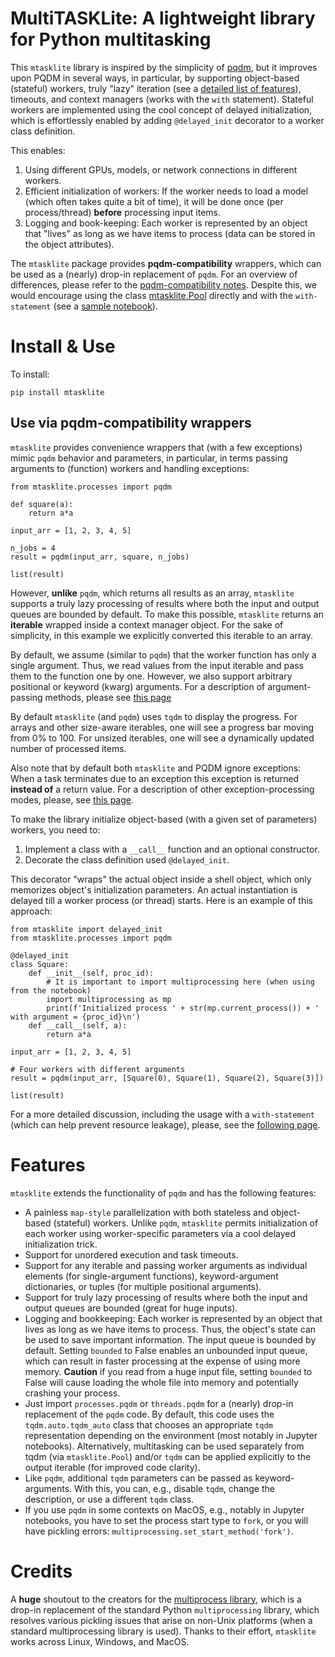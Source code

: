 # MultiTASKLite: A lightweight library for Python multitasking

This `mtasklite` library is inspired by the simplicity of [pqdm](https://github.com/niedakh/pqdm), but it improves upon PQDM in several ways, in particular, by supporting object-based (stateful) workers, truly "lazy" iteration (see a [detailed list of features](#features)), timeouts, and context managers (works with the `with` statement). Stateful workers are implemented using the cool concept of delayed initialization, which is effortlessly enabled by adding `@delayed_init` decorator to a worker class definition.

This enables:
  1. Using different GPUs, models, or network connections in different workers.
  2. Efficient initialization of workers: If the worker needs to load a model (which often takes quite a bit of time), it will be done once (per process/thread)  **before** processing input items.
  3. Logging and book-keeping: Each worker is represented by an object that "lives" as long as we have items to process (data can be stored in the object attributes). 
  
The `mtasklite` package provides **pqdm-compatibility** wrappers, which can be used as a (nearly) drop-in replacement of `pqdm`. For an overview of differences, please refer to the [pqdm-compatibility notes](docs/pqdm_compatibility.md). Despite this, we would encourage using the class [mtasklite.Pool](mtasklite/pool.py) directly and with the `with-statement` (see a [sample notebook](examples/mtasklite_pool_square_demo.ipynb)).

# Install & Use

To install:

```pip install mtasklite```

## Use via pqdm-compatibility wrappers
  
`mtasklite` provides convenience wrappers that (with a few exceptions) mimic `pqdm` behavior and parameters, in particular, in terms passing arguments to (function) workers and handling exceptions:

```
from mtasklite.processes import pqdm

def square(a):
    return a*a

input_arr = [1, 2, 3, 4, 5]

n_jobs = 4 
result = pqdm(input_arr, square, n_jobs)

list(result)
```

However, **unlike** `pqdm`, which returns all results as an array, `mtasklite` supports a truly lazy processing of results where both the input and output queues are bounded by default. To make this possible, `mtasklite` returns an **iterable** wrapped inside a context manager object. For the sake of simplicity, in this example we explicitly converted this iterable to an array.

By default, we assume (similar to `pqdm`) that the worker function has only a single argument. Thus, we read values from the input iterable and pass them to the function one by one. However, we also support arbitrary positional or keyword (kwarg) arguments. For a description of argument-passing methods, please see [this page](docs/argument_passing.md)
      
By default `mtasklite` (and `pqdm`) uses `tqdm` to display the progress. For arrays and other size-aware iterables, one will see a progress bar moving from 0% to 100. For unsized iterables, one will see a dynamically updated number of processed items. 

Also note that by default both `mtasklite` and PQDM ignore exceptions: When a task terminates due to an exception this exception is returned **instead of** a return value. For a description of other exception-processing modes, please, see [this page](docs/exception_processing.md).


To make the library initialize object-based (with a given set of parameters) workers, you need to:

1. Implement a class with a ``__call__`` function and an optional constructor.
2. Decorate the class definition used `@delayed_init`. 

This decorator "wraps" the actual object inside a shell object, which only memorizes object's initialization parameters. An actual instantiation is delayed till a worker process (or thread) starts. Here is an example of this approach:

```
from mtasklite import delayed_init
from mtasklite.processes import pqdm

@delayed_init
class Square:
    def __init__(self, proc_id):
        # It is important to import multiprocessing here (when using from the notebook)
        import multiprocessing as mp
        print(f'Initialized process ' + str(mp.current_process()) + ' with argument = {proc_id}\n')
    def __call__(self, a):
        return a*a

input_arr = [1, 2, 3, 4, 5]

# Four workers with different arguments
result = pqdm(input_arr, [Square(0), Square(1), Square(2), Square(3)])

list(result)
```

For a more detailed discussion, including the usage with a `with-statement` (which can help prevent resource leakage), please, see the [following page](docs/usage.md).

# Features

`mtasklite` extends the functionality of `pqdm` and has the following features:

* A painless `map-style` parallelization with both stateless and object-based (stateful) workers. Unlike `pqdm`, `mtasklite` permits initialization of each worker using worker-specific parameters via a cool delayed initialization trick. 
* Support for unordered execution and task timeouts.
* Support for any iterable and passing worker arguments as individual elements (for single-argument functions), keyword-argument dictionaries, or tuples (for multiple positional arguments).
* Support for truly lazy processing of results where both the input and output queues are bounded (great for huge inputs).
* Logging and bookkeeping: Each worker is represented by an object that lives as long as we have items to process. Thus, the object's state can be used to save important information. The input queue is bounded by default. Setting `bounded` to False enables an unbounded input queue, which can result in faster processing at the expense of using more memory. **Caution** if you read from a huge input file, setting `bounded` to False will cause loading the whole file into memory and potentially crashing your process.
* Just import `processes.pqdm` or `threads.pqdm` for a (nearly) drop-in replacement of the `pqdm` code. By default, this code uses the `tqdm.auto.tqdm_auto` class that chooses an appropriate `tqdm` representation depending on the environment (most notably in Jupyter notebooks). Alternatively, multitasking can be used separately from tqdm (via `mtasklite.Pool`) and/or `tqdm` can be applied explicitly to the output iterable (for improved code clarity).
* Like `pqdm`, additional `tqdm` parameters can be passed as keyword-arguments. With this, you can, e.g., disable `tqdm`, change the description, or use a different `tqdm` class. 
* If you use `pqdm` in some contexts on MacOS, e.g., notably in Jupyter notebooks, you have to set the process start type to `fork`, or you will have pickling errors:
`multiprocessing.set_start_method('fork')`.

# Credits

A **huge** shoutout to the creators for the [multiprocess library](https://github.com/uqfoundation/multiprocess), which is a drop-in replacement of the standard Python `multiprocessing` library, which resolves various pickling issues that arise on non-Unix platforms (when a standard multiprocessing library is used). Thanks to their effort, `mtasklite` works across Linux, Windows, and MacOS.


